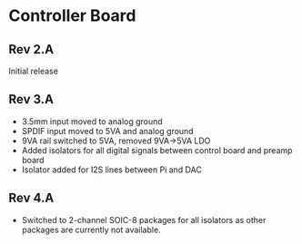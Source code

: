 # Controller Board

## Rev 2.A
Initial release

## Rev 3.A
* 3.5mm input moved to analog ground
* SPDIF input moved to 5VA and analog ground
* 9VA rail switched to 5VA, removed 9VA->5VA LDO
* Added isolators for all digital signals between control board and preamp board
* Isolator added for I2S lines between Pi and DAC

## Rev 4.A
* Switched to 2-channel SOIC-8 packages for all isolators as other packages
  are currently not available.
